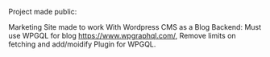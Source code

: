 Project made public:

Marketing Site made to work With Wordpress CMS as a Blog Backend: Must use WPGQL for blog https://www.wpgraphql.com/, Remove limits on fetching and add/moidify Plugin for WPGQL.
